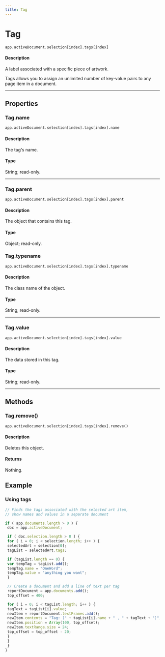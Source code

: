 ```yaml
---
title: Tag
---
```

# Tag

`app.activeDocument.selection[index].tags[index]`

#### Description

A label associated with a specific piece of artwork.

Tags allows you to assign an unlimited number of key-value pairs to any page item in a document.

---

## Properties

### Tag.name

`app.activeDocument.selection[index].tags[index].name`

#### Description

The tag's name.

#### Type

String; read-only.

---

### Tag.parent

`app.activeDocument.selection[index].tags[index].parent`

#### Description

The object that contains this tag.

#### Type

Object; read-only.

### Tag.typename

`app.activeDocument.selection[index].tags[index].typename`

#### Description

The class name of the object.

#### Type

String; read-only.

---

### Tag.value

`app.activeDocument.selection[index].tags[index].value`

#### Description

The data stored in this tag.

#### Type

String; read-only.

---

## Methods

### Tag.remove()

`app.activeDocument.selection[index].tags[index].remove()`

#### Description

Deletes this object.

#### Returns

Nothing.

## Example

### Using tags

```javascript
// Finds the tags associated with the selected art item,
// show names and values in a separate document

if ( app.documents.length > 0 ) {
 doc = app.activeDocument;

 if ( doc.selection.length > 0 ) {
 for ( i = 0; i < selection.length; i++ ) {
 selectedArt = selection[0];
 tagList = selectedArt.tags;

 if (tagList.length == 0) {
 var tempTag = tagList.add();
 tempTag.name = "OneWord";
 tempTag.value = "anything you want";
 }

 // Create a document and add a line of text per tag
 reportDocument = app.documents.add();
 top_offset = 400;

 for ( i = 0; i < tagList.length; i++ ) {
 tagText = tagList[i].value;
 newItem = reportDocument.textFrames.add();
 newItem.contents = "Tag: (" + tagList[i].name + " , " + tagText + ")";
 newItem.position = Array(100, top_offset);
 newItem.textRange.size = 24;
 top_offset = top_offset - 20;
 }
 }
 }
}
```
